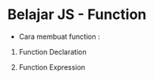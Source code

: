 # Belajar JS - Function

- Cara membuat function :

1.  Function Declaration

2.  Function Expression
